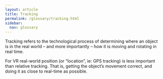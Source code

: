 ```yaml
---
layout: article
title: Tracking
permalink: /glossary/tracking.html
sidebar:
  nav: glossary
---
```

Tracking refers to the technological process of determining where an object is in the real world – and more importantly – how it is moving and rotating in real time. 

For VR real-world position (or “location”, ie: GPS tracking) is less important than relative tracking. That is, getting the object’s movement correct, and doing it as close to real-time as possible.
